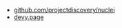 - [github.com/projectdiscovery/nuclei](https://github.com/projectdiscovery/nuclei)
- [devy.page](https://devy.page)